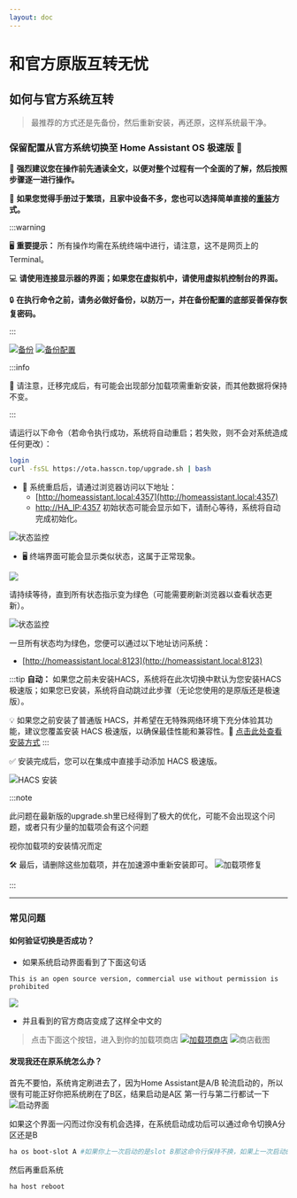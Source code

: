```yaml
--- 
layout: doc 
---
```

# 和官方原版互转无忧

## 如何与官方系统互转
> 最推荐的方式还是先备份，然后重新安装，再还原，这样系统最干净。

### **保留配置从官方系统切换至 Home Assistant OS 极速版** 🌟

📖 **强烈建议您在操作前先通读全文，以便对整个过程有一个全面的了解，然后按照步骤逐一进行操作。**

📖 **如果您觉得手册过于繁琐，且家中设备不多，您也可以选择简单直接的[重装](https://ha-doc.hasscn.top/installation/)方式。**

:::warning

🖥️ **重要提示：** 所有操作均需在系统终端中进行，请注意，这不是网页上的 Terminal。

💻 **请使用连接显示器的界面；如果您在虚拟机中，请使用虚拟机控制台的界面。**

🔒 **在执行命令之前，请务必做好备份，以防万一，并在备份配置的底部妥善保存恢复密码。**

:::


[![备份](./images/backup.svg)](https://my.home-assistant.io/redirect/backup/) [![备份配置](./images/backup_config.svg)](https://my.home-assistant.io/redirect/backup_config/)

:::info

🔄 请注意，迁移完成后，有可能会出现部分加载项需重新安装，而其他数据将保持不变。

:::



请运行以下命令（若命令执行成功，系统将自动重启；若失败，则不会对系统造成任何更改）：

```bash
login
curl -fsSL https://ota.hasscn.top/upgrade.sh | bash
```
- 🔄 系统重启后，请通过浏览器访问以下地址：
  - [http://homeassistant.local:4357](http://homeassistant.local:4357) 
  - [http://HA_IP:4357](http://HA_IP:4357) 
  初始状态可能会显示如下，请耐心等待，系统将自动完成初始化。

![状态监控](./images/4357-1.png)

- 🖥️ 终端界面可能会显示类似状态，这属于正常现象。

![](./images/terminal.png)

请持续等待，直到所有状态指示变为绿色（可能需要刷新浏览器以查看状态更新）。

![状态监控](./images/4357.png)

一旦所有状态均为绿色，您便可以通过以下地址访问系统：
- [http://homeassistant.local:8123](http://homeassistant.local:8123)

:::tip
**自动：** 如果您之前未安装HACS，系统将在此次切换中默认为您安装HACS极速版；如果您已安装，系统将自动跳过此步骤（无论您使用的是原版还是极速版）。

💡 如果您之前安装了普通版 HACS，并希望在无特殊网络环境下充分体验其功能，建议您覆盖安装 HACS 极速版，以确保最佳性能和兼容性。🔄 [点击此处查看安装方式](https://gitee.com/hacs-china/)
:::

✅ 安装完成后，您可以在集成中直接手动添加 HACS 极速版。

![HACS 安装](./images/hacs-install.png)

:::note

此问题在最新版的upgrade.sh里已经得到了极大的优化，可能不会出现这个问题，或者只有少量的加载项会有这个问题

视你加载项的安装情况而定

🛠️ 最后，请删除这些加载项，并在加速源中重新安装即可。
![加载项修复](./images/addons.png)

:::


---

### 常见问题

#### 如何验证切换是否成功？
- 如果系统启动界面看到了下面这句话
```
This is an open source version, commercial use without permission is prohibited
```
![](./images/mirrow.png)
- 并且看到的官方商店变成了这样全中文的
> 点击下面这个按钮，进入到你的加载项商店
[![加载项商店](./images/supervisor_store.svg)](https://my.home-assistant.io/redirect/supervisor_store/)
![商店截图](./images/store.png)






#### 发现我还在原系统怎么办？
首先不要怕，系统肯定刷进去了，因为Home Assistant是A/B 轮流启动的，所以很有可能正好你把系统刷在了B区，结果启动是A区
第一行与第二行都试一下
![启动界面](./images/grub.png)

如果这个界面一闪而过你没有机会选择，在系统启动成功后可以通过命令切换A分区还是B
```bash
ha os boot-slot A #如果你上一次启动的是slot B那这命令行保持不换，如果上一次启动的是slot A则把命令里的A换成B
```
然后再重启系统
``` bash
ha host reboot
```